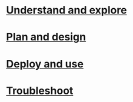 # [Understand and explore](./understand/ata-understand-and-explore.md)
# [Plan and design](./plandesign/ata-plan-and-design.md)
# [Deploy and use](./deployuse/ata-deploy-and-use.md)
# [Troubleshoot](./troubleshoot/ata-troubleshooting.md)



